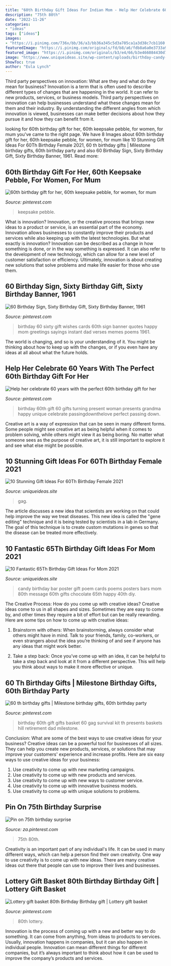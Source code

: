 ```yaml
---
title: "60th Birthday Gift Ideas For Indian Mom - Help Her Celebrate 60 Years With The Perfect 60th Birthday Gift For Her"
description: "75th 80th"
date: "2022-11-26"
categories:
- "ideas"
tags: ["ideas"]
images:
- "https://i.pinimg.com/736x/bb/36/a3/bb36a345c5d3a705ca1a3d38c7cb1160.jpg"
featuredImage: "https://i.pinimg.com/originals/fd/b8/a6/fdb8a6a0e3733a97d44f4dcef6f0c506.jpg"
featured_image: "https://i.pinimg.com/originals/b3/e4/66/b3e466084430d7ceab8ef81f63b5f663.jpg"
image: "https://www.uniqueideas.site/wp-content/uploads/birthday-candy-bar-poem-80th-birthday-ideas-pinterest-candy-2.jpg"
ShowToc: true
author: "Eula Lynch"
---
```



Third party perspectives on innovation: What are they and what do they mean for business?
Innovation is a term that is often used to describe different types of changes that are happening in the world. It can refer to new products, services, or business models. Third party perspectives on innovation can help businesses understand what these changes mean for them and their industry. By understanding the different angles from which innovation is viewed, businesses can make better decisions about how they pursue it and how they can benefit from it.

	

		
looking for 60th birthday gift for her, 60th keepsake pebble, for women, for mum you've came to the right page. We have 8 Images about 60th birthday gift for her, 60th keepsake pebble, for women, for mum like 10 Stunning Gift Ideas For 60Th Birthday Female 2021, 60 th birthday gifts | Milestone birthday gifts, 60th birthday party and also 60 Birthday Sign, Sixty Birthday Gift, Sixty Birthday Banner, 1961. Read more:
		
    
## 60th Birthday Gift For Her, 60th Keepsake Pebble, For Women, For Mum

<img loading=lazy src="https://i.pinimg.com/736x/82/b2/d9/82b2d999394eb4342b300b57031406e3.jpg" onerror="this.onerror=null;this.src='https://tse1.mm.bing.net/th?id=OIP.WPNH5D5qPZ3McOZ8SSoP8wHaHa&amp;pid=15.1';" alt="60th birthday gift for her, 60th keepsake pebble, for women, for mum">

_Source: pinterest.com_

>keepsake pebble. 

	

What is innovation?
Innovation, or the creative process that brings new ideas to a product or service, is an essential part of the economy. Innovation allows businesses to constantly improve their products and services while also keeping up with the latest technologies. But what exactly is innovation?
Innovation can be described as a change in how something is done, or in the way something is expressed. It can also refer to the development of new technology, which can allow for a new level of customer satisfaction or efficiency. Ultimately, innovation is about creating new solutions that solve problems and make life easier for those who use them.

    
## 60 Birthday Sign, Sixty Birthday Gift, Sixty Birthday Banner, 1961

<img loading=lazy src="https://i.pinimg.com/736x/bb/36/a3/bb36a345c5d3a705ca1a3d38c7cb1160.jpg" onerror="this.onerror=null;this.src='https://tse2.mm.bing.net/th?id=OIP.d1-Da048daVPLMCcfFStAgHaHa&amp;pid=15.1';" alt="60 Birthday Sign, Sixty Birthday Gift, Sixty Birthday Banner, 1961">

_Source: pinterest.com_

>birthday 60 sixty gift wishes cards 60th sign banner quotes happy mom greetings sayings instant dad verses memes poems 1961. 

	

The world is changing, and so is your understanding of it. You might be thinking about how to keep up with the changes, or if you even have any ideas at all about what the future holds. 

    
## Help Her Celebrate 60 Years With The Perfect 60th Birthday Gift For Her

<img loading=lazy src="https://i.pinimg.com/736x/be/c3/6a/bec36af88c5edf90f007e93ff0083f2a.jpg" onerror="this.onerror=null;this.src='https://tse3.mm.bing.net/th?id=OIP.ts4NMyP5ldO2f5oF-bytMQHaLH&amp;pid=15.1';" alt="Help her celebrate 60 years with the perfect 60th birthday gift for her">

_Source: pinterest.com_

>birthday 60th gift 60 gifts turning present woman presents grandma happy unique celebrate passingdownthelove perfect passing down. 

	

Creative art is a way of expression that can be seen in many different forms. Some people might see creative art as being helpful when it comes to problem solving, while others might view it as being boring. No matter what someone sees as the purpose of creative art, it is still important to explore it and see what else might be possible.

    
## 10 Stunning Gift Ideas For 60Th Birthday Female 2021

<img loading=lazy src="https://www.uniqueideas.site/wp-content/uploads/birthday-guy-gift-ideas-diy-crafts-that-i-love-pinterest-1.jpg" onerror="this.onerror=null;this.src='https://tse2.mm.bing.net/th?id=OIP.KPEQCNnzuilcRgGXDM-FGAHaJ4&amp;pid=15.1';" alt="10 Stunning Gift Ideas For 60Th Birthday Female 2021">

_Source: uniqueideas.site_

>gag. 

	

The article discusses a new idea that scientists are working on that could help improve the way we treat diseases. This new idea is called the "gene editing" technique and it is being tested by scientists in a lab in Germany. The goal of this technique is to create custom mutations in genes so that the disease can be treated more effectively.

    
## 10 Fantastic 65Th Birthday Gift Ideas For Mom 2021

<img loading=lazy src="https://www.uniqueideas.site/wp-content/uploads/birthday-candy-bar-poem-80th-birthday-ideas-pinterest-candy-2.jpg" onerror="this.onerror=null;this.src='https://tse2.mm.bing.net/th?id=OIP.XOjuZptM_H3mjN8l0p88VQHaJ4&amp;pid=15.1';" alt="10 Fantastic 65Th Birthday Gift Ideas For Mom 2021">

_Source: uniqueideas.site_

>candy birthday bar poster gift poem cards poems posters bars mom 80th message 60th gifts chocolate 65th happy 40th diy. 

	

The Creative Process: How do you come up with creative ideas?
Creative ideas come to us in all shapes and sizes. Sometimes they are easy to come by, and other times they require a bit of effort but can be really rewarding. Here are some tips on how to come up with creative ideas:
1. Brainstorm with others: When brainstorming, always consider what others might have in mind. Talk to your friends, family, co-workers, or even strangers about the idea you’re thinking of and see if anyone has any ideas that might work better.

2. Take a step back: Once you’ve come up with an idea, it can be helpful to take a step back and look at it from a different perspective. This will help you think about ways to make it more effective or unique.


    
## 60 Th Birthday Gifts | Milestone Birthday Gifts, 60th Birthday Party

<img loading=lazy src="https://i.pinimg.com/originals/fd/b8/a6/fdb8a6a0e3733a97d44f4dcef6f0c506.jpg" onerror="this.onerror=null;this.src='https://tse1.mm.bing.net/th?id=OIP.Sq_1v-vLouKx1H3ED9mdsQHaJ4&amp;pid=15.1';" alt="60 th birthday gifts | Milestone birthday gifts, 60th birthday party">

_Source: pinterest.com_

>birthday 60th gift gifts basket 60 gag survival kit th presents baskets hill retirement dad milestone. 

	

Conclusion: What are some of the best ways to use creative ideas for your business?
Creative ideas can be a powerful tool for businesses of all sizes. They can help you create new products, services, or solutions that may improve your customers' experience and increase profits. Here are six easy ways to use creative ideas for your business: 
1. Use creativity to come up with new marketing campaigns.
2. Use creativity to come up with new products and services.
3. Use creativity to come up with new ways to customer service.
4. Use creativity to come up with innovative business models.
5. Use creativity to come up with unique solutions to problems.

    
## Pin On 75th Birthday Surprise

<img loading=lazy src="https://i.pinimg.com/736x/d8/68/35/d86835aa7c0690d5dde2daa6db2cd262.jpg" onerror="this.onerror=null;this.src='https://tse1.mm.bing.net/th?id=OIP.LOebthK18_Qm9o4MfN027wHaKU&amp;pid=15.1';" alt="Pin on 75th birthday surprise">

_Source: za.pinterest.com_

>75th 80th. 

	

Creativity is an important part of any individual's life. It can be used in many different ways, which can help a person find their own creativity. One way to use creativity is to come up with new ideas. There are many creative ideas out there that people can use to improve their lives and businesses.

    
## Lottery Gift Basket 80th Birthday Birthday Gift | Lottery Gift Basket

<img loading=lazy src="https://i.pinimg.com/originals/b3/e4/66/b3e466084430d7ceab8ef81f63b5f663.jpg" onerror="this.onerror=null;this.src='https://tse1.mm.bing.net/th?id=OIP.v0sT8ct0vJ62S7mv_XMizQHaJ4&amp;pid=15.1';" alt="Lottery gift basket 80th Birthday Birthday gift | Lottery gift basket">

_Source: pinterest.com_

>80th lottery. 

	

Innovation is the process of coming up with a new and better way to do something. It can come from anything, from ideas to products to services. Usually, innovation happens in companies, but it can also happen in individual people. Innovation can mean different things for different companies, but it’s always important to think about how it can be used to improve the company’s products and services.

